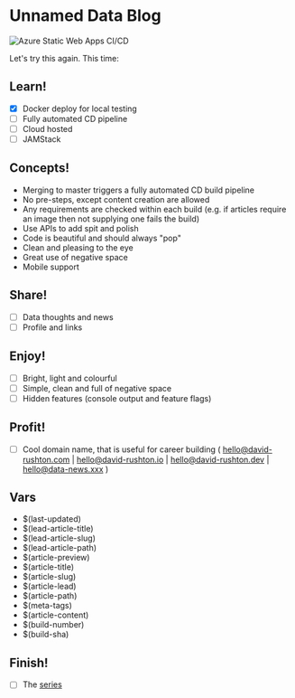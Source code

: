 
# Unnamed Data Blog

![Azure Static Web Apps CI/CD](https://github.com/David-Rushton/Blog/workflows/Azure%20Static%20Web%20Apps%20CI/CD/badge.svg)

Let's try this again.  This time:

## Learn!

- [x] Docker deploy for local testing
- [ ] Fully automated CD pipeline
- [ ] Cloud hosted
- [ ] JAMStack

## Concepts!

- Merging to master triggers a fully automated CD build pipeline
- No pre-steps, except content creation are allowed
- Any requirements are checked within each build (e.g. if articles require an image then not supplying one fails the build)
- Use APIs to add spit and polish
- Code is beautiful and should always "pop"
- Clean and pleasing to the eye
- Great use of negative space
- Mobile support

## Share!

- [ ] Data thoughts and news
- [ ] Profile and links

## Enjoy!

- [ ] Bright, light and colourful
- [ ] Simple, clean and full of negative space
- [ ] Hidden features (console output and feature flags)

## Profit!

- [ ] Cool domain name, that is useful for career building ( hello@david-rushton.com | hello@david-rushton.io | hello@david-rushton.dev | hello@data-news.xxx )

## Vars

- $(last-updated)
- $(lead-article-title)
- $(lead-article-slug)
- $(lead-article-path)
- $(article-preview)
- $(article-title)
- $(article-slug)
- $(article-lead)
- $(article-path)
- $(meta-tags)
- $(article-content)
- $(build-number)
- $(build-sha)

## Finish!

- [ ] The [series](src\blog\articles\building-the-blog.md)
